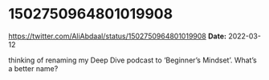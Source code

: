 # 1502750964801019908
https://twitter.com/AliAbdaal/status/1502750964801019908
**Date:** 2022-03-12

thinking of renaming my Deep Dive podcast to ‘Beginner’s Mindset’. What’s a better name?
